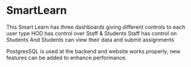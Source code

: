 # SmartLearn
This Smart Learn has three dashboards giving different controls to each user type
HOD has control over Staff & Students
Staff has control on Students 
And Students can view their data and submit assignments

PostgresSQL is used at the backend and website works properly, new features can be added to enhance performance.

